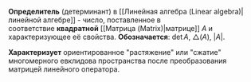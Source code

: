 **Определитель** (детерминант) в [[Линейная алгебра (Linear algebra)|линейной алгебре]] - число, поставленное в соответствие **квадратной** [[Матрица (Matrix)|матрице]] $A$ и характеризующее её свойства. **Обозначается**: $\det A$, $\triangle(A)$, $|A|$.

**Характеризует** ориентированное "растяжение" или "сжатие" многомерного евклидова пространства после преобразования матрицей линейного оператора.